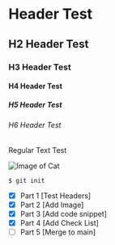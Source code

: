 # Header Test
## H2 Header Test
### H3 Header Test
#### H4 Header Test
##### H5 Header Test
###### H6 Header Test
Regular Text Test

![Image of Cat](https://www.wfla.com/wp-content/uploads/sites/71/2023/05/GettyImages-1389862392.jpg?w=876&h=493&crop=1)

```
$ git init
```

- [x] Part 1 [Test Headers]
- [x] Part 2 [Add Image]
- [x] Part 3 [Add code snippet]
- [x] Part 4 [Add Check List]
- [ ]  Part 5 [Merge to main]
